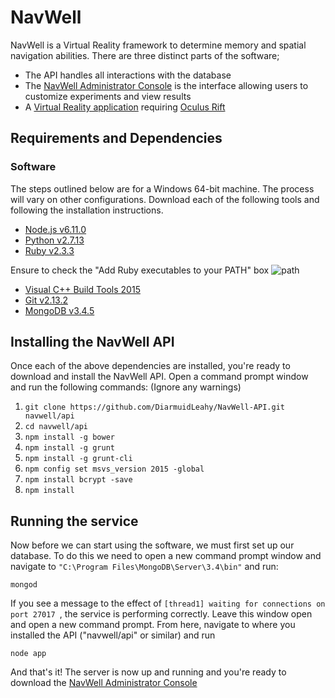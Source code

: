 # NavWell
NavWell is a Virtual Reality framework to determine memory and spatial navigation abilities. There are three distinct parts of the software;

  - The API handles all interactions with the database
  - The [NavWell Administrator Console](https://github.com/DiarmuidLeahy/NavWell-Admin-Console "GitHub Repo") is the interface allowing users to customize experiments and view results
  - A [Virtual Reality application](https://github.com/DiarmuidLeahy/NavWell-VR "GitHub Repo") requiring [Oculus Rift](https://www.oculus.com/rift/ "Oculus website") 


## Requirements and Dependencies

### Software
The steps outlined below are for a Windows 64-bit machine. The process will vary on other configurations. Download each of the following tools and following the installation instructions.
  
  - [Node.js v6.11.0](https://nodejs.org/dist/v6.11.0/node-v6.11.0-x64.msi "Latest version")
  - [Python v2.7.13](https://www.python.org/ftp/python/2.7.13/python-2.7.13.msi "Legacy version")
  - [Ruby v2.3.3](https://dl.bintray.com/oneclick/rubyinstaller/rubyinstaller-2.3.3-x64.exe "2.3.3")
  
  Ensure to check the "Add Ruby executables to your PATH" box
  ![path](https://user-images.githubusercontent.com/10978004/27872317-4c2a3bea-61a0-11e7-8688-d3a9112f4ff7.png)
  - [Visual C++ Build Tools 2015](http://landinghub.visualstudio.com/visual-cpp-build-tools "2015")
  - [Git v2.13.2](https://git-scm.com/download/win "2.13.2")
  - [MongoDB v3.4.5](https://www.mongodb.com/download-center "2.3.4")
  
  
## Installing the NavWell API

Once each of the above dependencies are installed, you're ready to download and install the NavWell API.
Open a command prompt window and run the following commands:  (Ignore any warnings)

  1. `git clone https://github.com/DiarmuidLeahy/NavWell-API.git navwell/api`
  2. `cd navwell/api`
  3. `npm install -g bower`
  4. `npm install -g grunt`
  5. `npm install -g grunt-cli`
  6. `npm config set msvs_version 2015 -global`
  7. `npm install bcrypt -save`
  8. `npm install`

## Running the service

Now before we can start using the software, we must first set up our database. To do this we need to open a new command prompt window and navigate to `"C:\Program Files\MongoDB\Server\3.4\bin"` and run:
```
mongod
```
If you see a message to the effect of `[thread1] waiting for connections on port 27017 `, the service is performing correctly. Leave this window open and open a new command prompt. From here, navigate to where you installed the API ("navwell/api" or similar) and run
```
node app
```
And that's it! The server is now up and running and you're ready to download the [NavWell Administrator Console](https://github.com/DiarmuidLeahy/NavWell-Admin-Console) 
